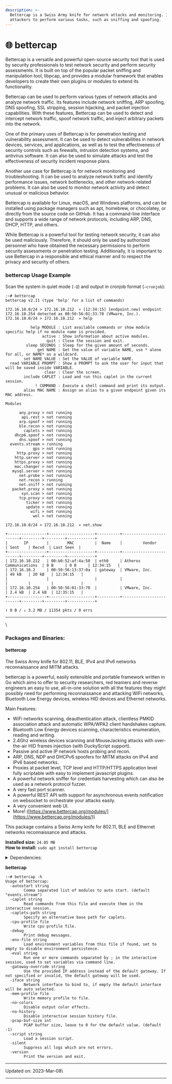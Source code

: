 ```yaml
---
description: >-
  Bettercap is a Swiss Army knife for network attacks and monitoring. It enables
  attackers to perform various tasks, such as sniffing and spoofing.
---
```


# 🌐 bettercap

Bettercap is a versatile and powerful open-source security tool that is used by security professionals to test network security and perform security assessments. It is built on top of the popular packet sniffing and manipulation tool, libpcap, and provides a modular framework that enables developers to create their own plugins or modules to extend its functionality.

Bettercap can be used to perform various types of network attacks and analyze network traffic. Its features include network sniffing, ARP spoofing, DNS spoofing, SSL stripping, session hijacking, and packet injection capabilities. With these features, Bettercap can be used to detect and intercept network traffic, spoof network traffic, and inject arbitrary packets into the network.

One of the primary uses of Bettercap is for penetration testing and vulnerability assessment. It can be used to detect vulnerabilities in network devices, services, and applications, as well as to test the effectiveness of security controls such as firewalls, intrusion detection systems, and antivirus software. It can also be used to simulate attacks and test the effectiveness of security incident response plans.

Another use case for Bettercap is for network monitoring and troubleshooting. It can be used to analyze network traffic and identify performance issues, network bottlenecks, and other network-related problems. It can also be used to monitor network activity and detect unusual or malicious behavior.

Bettercap is available for Linux, macOS, and Windows platforms, and can be installed using package managers such as apt, homebrew, or chocolatey, or directly from the source code on GitHub. It has a command-line interface and supports a wide range of network protocols, including ARP, DNS, DHCP, HTTP, and others.

While Bettercap is a powerful tool for testing network security, it can also be used maliciously. Therefore, it should only be used by authorized personnel who have obtained the necessary permissions to perform security assessments or penetration testing. Additionally, it is important to use Bettercap in a responsible and ethical manner and to respect the privacy and security of others.

### bettercap Usage Example <a href="#bettercap-usage-example" id="bettercap-usage-example"></a>

Scan the system in quiet mode (`-Q`) and output in cronjob format (`–cronjob`):

```
:~# bettercap
bettercap v2.11 (type 'help' for a list of commands)

172.16.10.0/24 > 172.16.10.212  » [12:34:15] [endpoint.new] endpoint 172.16.10.254 detected as 00:50:56:01:33:70 (VMware, Inc.).
172.16.10.0/24 > 172.16.10.212  » help

           help MODULE : List available commands or show module specific help if no module name is provided.
                active : Show information about active modules.
                  quit : Close the session and exit.
         sleep SECONDS : Sleep for the given amount of seconds.
              get NAME : Get the value of variable NAME, use * alone for all, or NAME* as a wildcard.
        set NAME VALUE : Set the VALUE of variable NAME.
  read VARIABLE PROMPT : Show a PROMPT to ask the user for input that will be saved inside VARIABLE.
                 clear : Clear the screen.
        include CAPLET : Load and run this caplet in the current session.
             ! COMMAND : Execute a shell command and print its output.
        alias MAC NAME : Assign an alias to a given endpoint given its MAC address.

Modules

      any.proxy > not running
       api.rest > not running
      arp.spoof > not running
      ble.recon > not running
        caplets > not running
    dhcp6.spoof > not running
      dns.spoof > not running
  events.stream > running
            gps > not running
     http.proxy > not running
    http.server > not running
    https.proxy > not running
    mac.changer > not running
   mysql.server > not running
      net.probe > not running
      net.recon > running
      net.sniff > not running
   packet.proxy > not running
       syn.scan > not running
      tcp.proxy > not running
         ticker > not running
         update > not running
           wifi > not running
            wol > not running

172.16.10.0/24 > 172.16.10.212  » net.show

+-----------------+--------------------+----------+-------------------------+---------+---------+------------+
|       IP        |        MAC         |  Name    |         Vendor          | Sent    | Recvd  | Last Seen  |
+-----------------+--------------------+----------+-------------------------+---------+---------+------------+
| 172.16.10.212   | 00:b0:52:af:4a:50  | eth0     | Atheros Communications  | 0 B     | 0 B     | 12:34:15   |
| 172.16.10.2     | 00:50:56:13:37:0a  | gateway  | VMware, Inc.            | 49 kB   | 20 kB   | 12:34:15   |
|                 |                    |          |                         |         |         |            |
| 172.16.10.254   | 00:50:56:01:33:70  |          | VMware, Inc.            | 2.4 kB  | 2.4 kB  | 12:35:15   |
+-----------------+--------------------+----------+-------------------------+---------+---------+------------+

↑ 0 B / ↓ 3.2 MB / 11354 pkts / 0 errs
```

***

\


### Packages and Binaries:

#### bettercap <a href="#bettercap" id="bettercap"></a>

The Swiss Army knife for 802.11, BLE, IPv4 and IPv6 networks reconnaissance and MITM attacks.

bettercap is a powerful, easily extensible and portable framework written in Go which aims to offer to security researchers, red teamers and reverse engineers an easy to use, all-in-one solution with all the features they might possibly need for performing reconnaissance and attacking WiFi networks, Bluetooth Low Energy devices, wireless HID devices and Ethernet networks.

Main Features:

* WiFi networks scanning, deauthentication attack, clientless PMKID association attack and automatic WPA/WPA2 client handshakes capture.
* Bluetooth Low Energy devices scanning, characteristics enumeration, reading and writing.
* 2.4Ghz wireless devices scanning and MouseJacking attacks with over-the-air HID frames injection (with DuckyScript support).
* Passive and active IP network hosts probing and recon.
* ARP, DNS, NDP and DHCPv6 spoofers for MITM attacks on IPv4 and IPv6 based networks.
* Proxies at packet level, TCP level and HTTP/HTTPS application level fully scriptable with easy to implement javascript plugins.
* A powerful network sniffer for credentials harvesting which can also be used as a network protocol fuzzer.
* A very fast port scanner.
* A powerful REST API with support for asynchronous events notification on websocket to orchestrate your attacks easily.
* A very convenient web UI.
* More! ([https://www.bettercap.org/modules/](https://www.bettercap.org/modules/))

This package contains a Swiss Army knife for 802.11, BLE and Ethernet networks reconnaissance and attacks.

**Installed size:** `24.05 MB`\
**How to install:** `sudo apt install bettercap`

<details>

<summary>Dependencies:</summary>

* ca-certificates
* iproute2
* iptables
* iw
* libc6
* libnetfilter-queue1
* libpcap0.8
* libusb-1.0-0

</details>

**bettercap**

```
:~# bettercap -h
Usage of bettercap:
  -autostart string
    	Comma separated list of modules to auto start. (default "events.stream")
  -caplet string
    	Read commands from this file and execute them in the interactive session.
  -caplets-path string
    	Specify an alternative base path for caplets.
  -cpu-profile file
    	Write cpu profile file.
  -debug
    	Print debug messages.
  -env-file string
    	Load environment variables from this file if found, set to empty to disable environment persistence.
  -eval string
    	Run one or more commands separated by ; in the interactive session, used to set variables via command line.
  -gateway-override string
    	Use the provided IP address instead of the default gateway. If not specified or invalid, the default gateway will be used.
  -iface string
    	Network interface to bind to, if empty the default interface will be auto selected.
  -mem-profile file
    	Write memory profile to file.
  -no-colors
    	Disable output color effects.
  -no-history
    	Disable interactive session history file.
  -pcap-buf-size int
    	PCAP buffer size, leave to 0 for the default value. (default -1)
  -script string
    	Load a session script.
  -silent
    	Suppress all logs which are not errors.
  -version
    	Print the version and exit.
```

***

Updated on: 2023-Mar-08\


***
